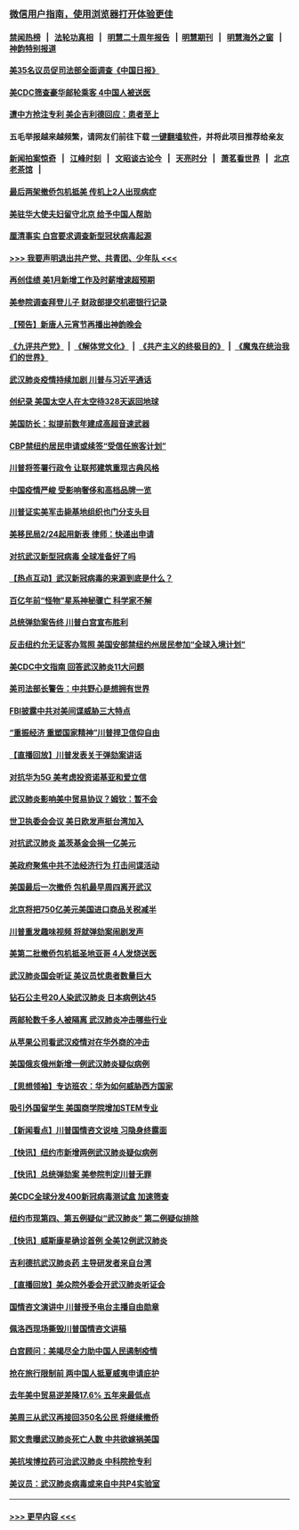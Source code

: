 ### [微信用户指南，使用浏览器打开体验更佳](https://github.com/gfw-breaker/banned-news1/blob/master/indexes/wechat-guide.md?t=0)
#### [禁闻热榜](热点新闻.md?t=0)  &nbsp;&nbsp;|&nbsp;&nbsp; [法轮功真相](https://github.com/gfw-breaker/truth/blob/master/README.md?t=0) &nbsp;&nbsp;|&nbsp;&nbsp; [明慧二十周年报告](https://github.com/gfw-breaker/mh-reports/blob/master/README.md?t=0) &nbsp;&nbsp;|&nbsp;&nbsp;[明慧期刊](https://github.com/gfw-breaker/mh-qikan) &nbsp;&nbsp;|&nbsp;&nbsp; [明慧海外之窗](https://github.com/gfw-breaker/mh-news/blob/master/README.md?t=0) &nbsp;&nbsp;|&nbsp;&nbsp; [神韵特别报道](https://github.com/gfw-breaker/mh-news/blob/master/shenyun.md?t=0)
#### [美35名议员促司法部全面调查《中国日报》](../pages/nsc412/n11852435.md?t=02080311) 
#### [美CDC筛查豪华邮轮乘客 4中国人被送医](../pages/nsc412/n11852085.md?t=02080311) 
#### [遭中方抢注专利 美企吉利德回应：患者至上](../pages/nsc412/n11852037.md?t=02080311) 
#### 五毛举报越来越频繁，请网友们前往下载 [一键翻墙软件](https://github.com/gfw-breaker/ssr-accounts)，并将此项目推荐给亲友
#### [新闻拍案惊奇](https://github.com/gfw-breaker/banned-news1/blob/master/pages/link4.md) &nbsp;&nbsp;|&nbsp;&nbsp; [江峰时刻](https://github.com/gfw-breaker/banned-news1/blob/master/pages/link4.md) &nbsp;&nbsp;|&nbsp;&nbsp; [文昭谈古论今](https://github.com/gfw-breaker/banned-news1/blob/master/pages/link4.md) &nbsp;&nbsp;|&nbsp;&nbsp; [天亮时分](https://github.com/gfw-breaker/banned-news1/blob/master/pages/link4.md) &nbsp;&nbsp;|&nbsp;&nbsp; [萧茗看世界](https://github.com/gfw-breaker/banned-news1/blob/master/pages/link4.md) &nbsp;&nbsp;|&nbsp;&nbsp; [北京老茶馆](https://github.com/gfw-breaker/banned-news1/blob/master/pages/link4.md) &nbsp;&nbsp;|&nbsp;&nbsp; 
#### [最后两架撤侨包机抵美 传机上2人出现病症](../pages/nsc412/n11852173.md?t=02080311) 
#### [美驻华大使夫妇留守北京 给予中国人帮助](../pages/nsc412/n11852165.md?t=02080311) 
#### [厘清事实 白宫要求调查新型冠状病毒起源](../pages/nsc412/n11852106.md?t=02080311) 
#### [>>> 我要声明退出共产党、共青团、少年队 <<<](https://github.com/begood0513/goodnews/blob/master/quit/letter.md) 
#### [再创佳绩 美1月新增工作及时薪增速超预期](../pages/nsc412/n11852174.md?t=02080311) 
#### [美参院调查拜登儿子 财政部提交机密银行记录](../pages/nsc412/n11851808.md?t=02080311) 
#### [【预告】新唐人元宵节再播出神韵晚会](../pages/nsc412/n11843192.md?t=02080311) 
#### [《九评共产党》](https://github.com/begood0513/9ping.md/blob/master/README.md) &nbsp;|&nbsp; [《解体党文化》](../../../../jtdwh.md/blob/master/README.md)  &nbsp;|&nbsp; [《共产主义的终极目的》](../../../../gczydzjmd.md/blob/master/README.md) &nbsp;|&nbsp; [《魔鬼在统治我们的世界》](../../../../mgztzwmdsj.md/blob/master/README.md) 
#### [武汉肺炎疫情持续加剧 川普与习近平通话](../pages/nsc412/n11851613.md?t=02080311) 
#### [创纪录 美国太空人在太空待328天返回地球](../pages/nsc412/n11851266.md?t=02080311) 
#### [美国防长：拟提前数年建成高超音速武器](../pages/nsc412/n11850959.md?t=02080311) 
#### [CBP禁纽约居民申请或续签“受信任旅客计划”](../pages/nsc412/n11850857.md?t=02080311) 
#### [川普将签署行政令 让联邦建筑重现古典风格](../pages/nsc412/n11850654.md?t=02080311) 
#### [中国疫情严峻 受影响奢侈和高档品牌一览](../pages/nsc412/n11850319.md?t=02080311) 
#### [川普证实美军击毙基地组织也门分支头目](../pages/nsc412/n11850383.md?t=02080311) 
#### [美移民局2/24起用新表 律师：快递出申请](../pages/nsc412/n11848220.md?t=02080311) 
#### [对抗武汉新型冠病毒 全球准备好了吗](../pages/nsc412/n11850142.md?t=02080311) 
#### [【热点互动】武汉新冠病毒的来源到底是什么？](../pages/nsc412/n11849749.md?t=02080311) 
#### [百亿年前“怪物”星系神秘骤亡 科学家不解](../pages/nsc412/n11849863.md?t=02080311) 
#### [总统弹劾案告终 川普白宫宣布胜利](../pages/nsc412/n11849985.md?t=02080311) 
#### [反击纽约允无证客办驾照  美国安部禁纽约州居民参加“全球入境计划”](../pages/nsc412/n11849828.md?t=02080311) 
#### [美CDC中文指南 回答武汉肺炎11大问题](../pages/nsc412/n11849703.md?t=02080311) 
#### [美司法部长警告：中共野心是想拥有世界](../pages/nsc412/n11849769.md?t=02080311) 
#### [FBI披露中共对美间谍威胁三大特点](../pages/nsc412/n11849700.md?t=02080311) 
#### [“重振经济 重塑国家精神”川普捍卫信仰自由](../pages/nsc412/n11849641.md?t=02080311) 
#### [【直播回放】川普发表关于弹劾案讲话](../pages/nsc412/n11849472.md?t=02080311) 
#### [对抗华为5G 美考虑投资诺基亚和爱立信](../pages/nsc412/n11849510.md?t=02080311) 
#### [武汉肺炎影响美中贸易协议？姆钦：暂不会](../pages/nsc412/n11849497.md?t=02080311) 
#### [世卫执委会会议 美日欧发声挺台湾加入](../pages/nsc412/n11849433.md?t=02080311) 
#### [对抗武汉肺炎 盖茨基金会捐一亿美元](../pages/nsc412/n11848953.md?t=02080311) 
#### [美政府聚焦中共不法经济行为 打击间谍活动](../pages/nsc412/n11849322.md?t=02080311) 
#### [美国最后一次撤侨 包机最早周四离开武汉](../pages/nsc412/n11849395.md?t=02080311) 
#### [北京将把750亿美元美国进口商品关税减半](../pages/nsc412/n11848896.md?t=02080311) 
#### [川普重发趣味视频 将就弹劾案闹剧发声](../pages/nsc412/n11848715.md?t=02080311) 
#### [美第二批撤侨包机抵圣地亚哥 4人发烧送医](../pages/nsc412/n11847923.md?t=02080311) 
#### [武汉肺炎国会听证 美议员忧患者数量巨大](../pages/nsc412/n11844851.md?t=02080311) 
#### [钻石公主号20人染武汉肺炎 日本病例达45](../pages/nsc412/n11847823.md?t=02080311) 
#### [两邮轮数千多人被隔离 武汉肺炎冲击哪些行业](../pages/nsc412/n11847456.md?t=02080311) 
#### [从苹果公司看武汉疫情对在华外商的冲击](../pages/nsc412/n11847586.md?t=02080311) 
#### [美国俄亥俄州新增一例武汉肺炎疑似病例](../pages/nsc412/n11847714.md?t=02080311) 
#### [【思想领袖】专访班农：华为如何威胁西方国家](../pages/nsc412/n11847306.md?t=02080311) 
#### [吸引外国留学生 美国商学院增加STEM专业](../pages/nsc412/n11847417.md?t=02080311) 
#### [【新闻看点】川普国情咨文说啥 习隐身终露面](../pages/nsc412/n11847016.md?t=02080311) 
#### [【快讯】纽约市新增两例武汉肺炎疑似病例](../pages/nsc412/n11847250.md?t=02080311) 
#### [【快讯】总统弹劾案 美参院判定川普无罪](../pages/nsc412/n11847316.md?t=02080311) 
#### [美CDC全球分发400新冠病毒测试盒 加速筛查](../pages/nsc412/n11847260.md?t=02080311) 
#### [纽约市现第四、第五例疑似“武汉肺炎”   第二例疑似排除](../pages/nsc412/n11847332.md?t=02080311) 
#### [【快讯】威斯康星确诊首例 全美12例武汉肺炎](../pages/nsc412/n11847162.md?t=02080311) 
#### [吉利德抗武汉肺炎药 主导研发者来自台湾](../pages/nsc412/n11847064.md?t=02080311) 
#### [【直播回放】美众院外委会开武汉肺炎听证会](../pages/nsc412/n11846727.md?t=02080311) 
#### [国情咨文演讲中 川普授予电台主播自由勋章](../pages/nsc412/n11846815.md?t=02080311) 
#### [佩洛西现场撕毁川普国情咨文讲稿](../pages/nsc412/n11846724.md?t=02080311) 
#### [白宫顾问：美竭尽全力助中国人民遏制疫情](../pages/nsc412/n11846756.md?t=02080311) 
#### [抢在旅行限制前 两中国人抵夏威夷申请庇护](../pages/nsc412/n11846866.md?t=02080311) 
#### [去年美中贸易逆差降17.6% 五年来最低点](../pages/nsc412/n11846755.md?t=02080311) 
#### [美周三从武汉再接回350名公民 将继续撤侨](../pages/nsc412/n11846705.md?t=02080311) 
#### [郭文贵曝武汉肺炎死亡人数 中共欲嫁祸美国](../pages/nsc412/n11846240.md?t=02080311) 
#### [美抗埃博拉药可治武汉肺炎 中科院抢专利](../pages/nsc412/n11846409.md?t=02080311) 
#### [美议员：武汉肺炎病毒或来自中共P4实验室](../pages/nsc412/n11846043.md?t=02080311) 

----
#### [ >>> 更早内容 <<< ](../indexes/nsc412-earlier.md)
